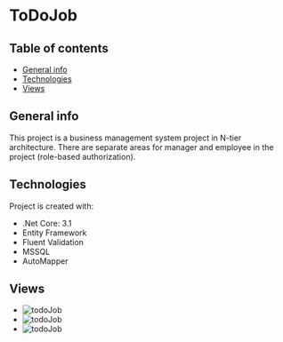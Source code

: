 # ToDoJob

## Table of contents
* [General info](#general-info)
* [Technologies](#technologies)
* [Views](#views)
## General info
This project is a business management system project in N-tier architecture. There are separate areas for manager and employee in the project (role-based authorization).
	
## Technologies
Project is created with:
* .Net Core: 3.1
* Entity Framework
* Fluent Validation
* MSSQL
* AutoMapper

## Views
* ![todoJob](https://user-images.githubusercontent.com/58364191/110790179-c4dad580-8281-11eb-93ec-0463435adf49.png) 
* ![todoJob](https://user-images.githubusercontent.com/58364191/110790964-b6d98480-8282-11eb-8ef2-4a5c0eddc45e.png)
* ![todoJob](https://user-images.githubusercontent.com/58364191/110791111-e1c3d880-8282-11eb-9fdb-d286ee3abedf.png)

 
 


 
 
  
  
  
  
  
  
  
  
  
  
  
  
 
 
 

 

